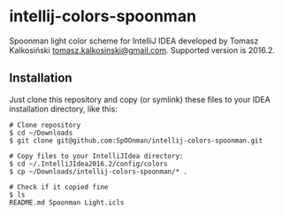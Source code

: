 # intellij-colors-spoonman

Spoonman light color scheme for IntelliJ IDEA developed by Tomasz Kalkosiński tomasz.kalkosinski@gmail.com. Supported version is 2016.2.

## Installation

Just clone this repository and copy (or symlink) these files to your IDEA installation directory, like this:

```
# Clone repository
$ cd ~/Downloads
$ git clone git@github.com:SpOOnman/intellij-colors-spoonman.git

# Copy files to your IntelliJIdea directory:
$ cd ~/.IntelliJIdea2016.2/config/colors
$ cp ~/Downloads/intellij-colors-spoonman/* .

# Check if it copied fine
$ ls
README.md Spoonman Light.icls
```


